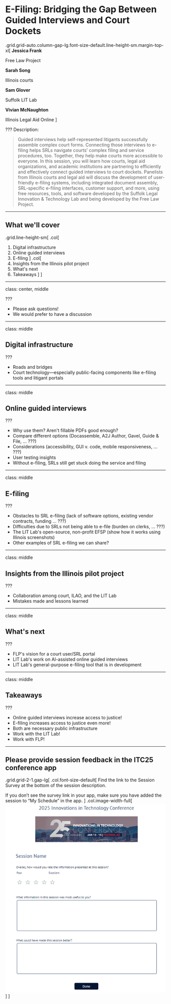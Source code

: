# E-Filing: Bridging the Gap Between Guided Interviews and Court Dockets

.grid.grid-auto.column-gap-lg.font-size-default.line-height-sm.margin-top-xl[
  **Jessica Frank**

  Free Law Project

  **Sarah Song**
  
  Illinois courts

  **Sam Glover**
  
  Suffolk LIT Lab

  **Vivian McNaughton**
  
  Illinois Legal Aid Online
]

???
Description:

> Guided interviews help self-represented litigants successfully assemble complex court forms. Connecting those interviews to e-filing helps SRLs navigate courts’ complex filing and service procedures, too. Together, they help make courts more accessible to everyone. In this session, you will learn how courts, legal aid organizations, and academic institutions are partnering to efficiently and effectively connect guided interviews to court dockets. Panelists from Illinois courts and legal aid will discuss the development of user-friendly e-filing systems, including integrated document assembly, SRL-specific e-filing interfaces, customer support, and more, using free resources, tools, and software developed by the Suffolk Legal Innovation & Technology Lab and being developed by the Free Law Project.

---

<i class="bi bi-map circled color-suffolk-gold font-size-xxl"></i>

## What we'll cover

.grid.line-height-sm[
.col[
1. Digital infrastructure
2. Online guided interviews
3. E-filing
]
.col[
4. Insights from the Illinois pilot project
5. What's next
6. Takeaways
]
]

---
class: center, middle

<i class="bi bi-question-circle-fill circled color-suffolk-gold font-size-3xhuge"></i>

???
* Please ask questions!
* We would prefer to have a discussion

---
class: middle

<i class="bi bi-building circled color-suffolk-gold font-size-xxl"></i>

## Digital infrastructure

???
* Roads and bridges
* Court technology—especially public-facing components like e-filing tools and litigant portals

---
class: middle

<i class="bi bi-sign-turn-right circled color-suffolk-gold font-size-xxl"></i>

## Online guided interviews

???
* Why use them? Aren't fillable PDFs good enough?
* Compare different options (Docassemble, A2J Author, Gavel, Guide & File, … ???)
* Considerations (accessibility, GUI v. code, mobile responsiveness, … ???)
* User testing insights
* Without e-filing, SRLs still get stuck doing the service and filing

---
class: middle

<i class="bi bi-inbox circled color-suffolk-gold font-size-xxl"></i>

## E-filing

???
* Obstacles to SRL e-filing (lack of software options, existing vendor contracts, funding … ???)
* Difficulties due to SRLs not being able to e-file (burden on clerks, … ???)
* The LIT Lab's open-source, non-profit EFSP (show how it works using Illinois screenshots)
* Other examples of SRL e-filing we can share?

---
class: middle

<i class="bi bi-highlighter circled color-suffolk-gold font-size-xxl"></i>

## Insights from the Illinois pilot project

???
* Collaboration among court, ILAO, and the LIT Lab
* Mistakes made and lessons learned

---
class: middle

<i class="bi bi-brightness-alt-high circled color-suffolk-gold font-size-xxl"></i>

## What's next

???
* FLP's vision for a court user/SRL portal
* LIT Lab's work on AI-assisted online guided interviews
* LIT Lab's general-purpose e-filing tool that is in development


---
class: middle

<i class="bi bi-luggage circled color-suffolk-gold font-size-xxl"></i>

## Takeaways

???
* Online guided interviews increase access to justice!
* E-filing increases access to justice even more!
* Both are necessary public infrastructure
* Work with the LIT Lab!
* Work with FLP!

---

## Please provide session feedback in the ITC25 conference app

.grid.grid-2-1.gap-lg[
  .col.font-size-default[
  Find the link to the Session Survey at the bottom of the session description.

  If you don’t see the survey link in your app, make sure you have added the session to “My Schedule” in the app.
  ]
  .col.image-width-full[
    ![ITC25 feedback form](assets/itc25-feedback-form.png)
  ]
]